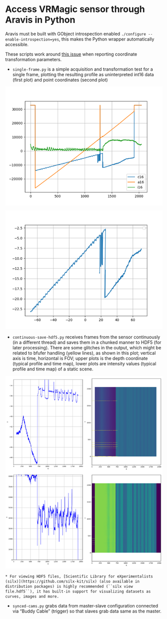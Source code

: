 Access VRMagic sensor through Aravis in Python
===============================================

Aravis must be built with GObject introspection enabled `./configure --enable-introspection=yes`, this makes the Python wrapper automatically accessible.

These scripts work around [this issue](https://github.com/AravisProject/aravis/issues/147) when reporting coordinate transformation parameters.

* `single-frame.py` is a simple acquisition and transformation test for a single frame, plotting the resulting profile as uninterpreted int16 data (first plot) and point coordinates (second plot)

![Single frame: raw](fig/vrmagic-frame-raw.png)

![Single frame: coordinates](fig/vrmagic-frame-depth.png)

* `continuous-save-hdf5.py` receives frames from the sensor continuously (in a different thread) and saves them in a chunked manner to HDF5 (for later processing). There are some glitches in the output, which might be related to bfufer handling (yellow lines), as shown in this plot; vertical axis is time, horizontal is FOV; upper plots is the depth coordinate (typical profile and time map), lower plots are intensity values (typical profile and time map) of a static scene.

![Measurements output](fig/vrmagic-static-z-i.png)

	* For viewing HDF5 files, [Scientific Library for eXperimentalists (silx)](https://github.com/silx-kit/silx) (also available in distribution packages) is highly recommended (``silx view file.hdf5``), it has built-in support for visualizing datasets as curves, images and more.

* `synced-cams.py` grabs data from master-slave configuration connected via “Buddy Cable” (trigger) so that slaves grab data same as the master.
